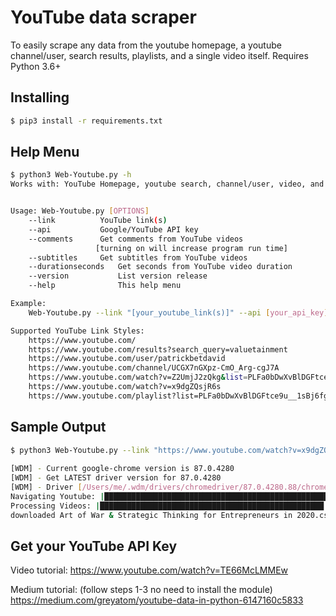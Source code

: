 # YouTube data scraper

To easily scrape any data from the youtube homepage, a youtube channel/user, search results, playlists, and a single video itself.
Requires Python 3.6+

## Installing
```bash
$ pip3 install -r requirements.txt
```

## Help Menu

```bash
$ python3 Web-Youtube.py -h
Works with: YouTube Homepage, youtube search, channel/user, video, and playlists


Usage: Web-Youtube.py [OPTIONS]
	--link		 	YouTube link(s)
	--api	 		Google/YouTube API key
	--comments		Get comments from YouTube videos
				   [turning on will increase program run time]
	--subtitles		Get subtitles from YouTube videos
	--durationseconds	Get seconds from YouTube video duration
	--version       	List version release
	--help          	This help menu

Example:
	Web-Youtube.py --link "[your_youtube_link(s)]" --api [your_api_key] --comments --subtitles --durationseconds

Supported YouTube Link Styles:
	https://www.youtube.com/
	https://www.youtube.com/results?search_query=valuetainment
	https://www.youtube.com/user/patrickbetdavid
	https://www.youtube.com/channel/UCGX7nGXpz-CmO_Arg-cgJ7A
	https://www.youtube.com/watch?v=Z2UmjJ2zQkg&list=PLFa0bDwXvBlDGFtce9u__1sBj6fgi21BE
	https://www.youtube.com/watch?v=x9dgZQsjR6s
	https://www.youtube.com/playlist?list=PLFa0bDwXvBlDGFtce9u__1sBj6fgi21BE
```


## Sample Output

```bash
$ python3 Web-Youtube.py --link "https://www.youtube.com/watch?v=x9dgZQsjR6s" --api 6d5f807e23db210bc254a28be2d6759a0f5f5d99 --comments
 
[WDM] - Current google-chrome version is 87.0.4280
[WDM] - Get LATEST driver version for 87.0.4280
[WDM] - Driver [/Users/me/.wdm/drivers/chromedriver/87.0.4280.88/chromedriver] found in cache
Navigating Youtube: |██████████████████████████████████████████████████| 100.0% 
Processing Videos: |██████████████████████████████████████████████████| 100.0% 
downloaded Art of War & Strategic Thinking for Entrepreneurs in 2020.csv
```


## Get your YouTube API Key

Video tutorial: https://www.youtube.com/watch?v=TE66McLMMEw

Medium tutorial: (follow steps 1-3 no need to install the module) https://medium.com/greyatom/youtube-data-in-python-6147160c5833
